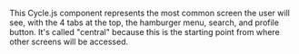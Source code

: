This Cycle.js component represents the most common screen the user will see, with the 4 tabs at the top, the hamburger menu, search, and profile button. It's called "central" because this is the starting point from where other screens will be accessed.
